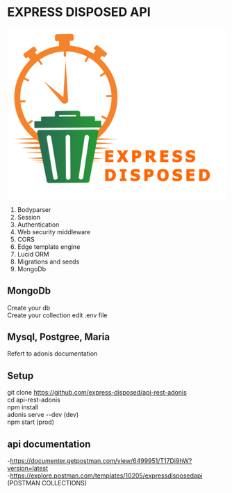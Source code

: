 # EXPRESS DISPOSED API

<img src="./docs/logov2 (2).png"><br>

1. Bodyparser
2. Session
3. Authentication
4. Web security middleware
5. CORS
6. Edge template engine
7. Lucid ORM
8. Migrations and seeds
9. MongoDb

## MongoDb
Create your db <br>
Create your collection
edit .env file <br>


## Mysql, Postgree, Maria
Refert to adonis documentation


## Setup
git clone https://github.com/express-disposed/api-rest-adonis <br>
cd api-rest-adonis<br>
npm install<br>
adonis serve --dev (dev)<br>
npm start (prod)<br>

## api documentation
-https://documenter.getpostman.com/view/6499951/T17Di9hW?version=latest<br>
-https://explore.postman.com/templates/10205/expressdisposedapi (POSTMAN COLLECTIONS)


